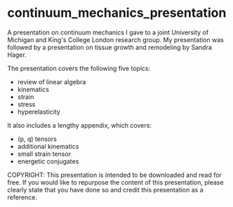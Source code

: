 # continuum_mechanics_presentation
A presentation on continuum mechanics I gave to a joint University of Michigan and King's College London research group. My presentation was followed by a presentation on tissue growth and remodeling by Sandra Hager.

The presentation covers the following five topics:
* review of linear algebra
* kinematics
* strain
* stress
* hyperelasticity

It also includes a lengthy appendix, which covers:
* (p, q) tensors
* additional kinematics
* small strain tensor
* energetic conjugates

COPYRIGHT: This presentation is intended to be downloaded and read for free. If you would like to repurpose the content of this presentation, please clearly state that you have done so and credit this presentation as a reference.
